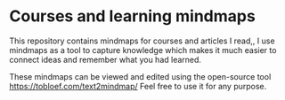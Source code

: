 
# Courses and learning mindmaps
This repository contains mindmaps for courses and articles I read,, I use mindmaps as a tool to capture knowledge which makes it much easier to connect ideas and remember what you had learned.

These mindmaps can be viewed and edited using the open-source tool https://tobloef.com/text2mindmap/
Feel free to use it for any purpose.
